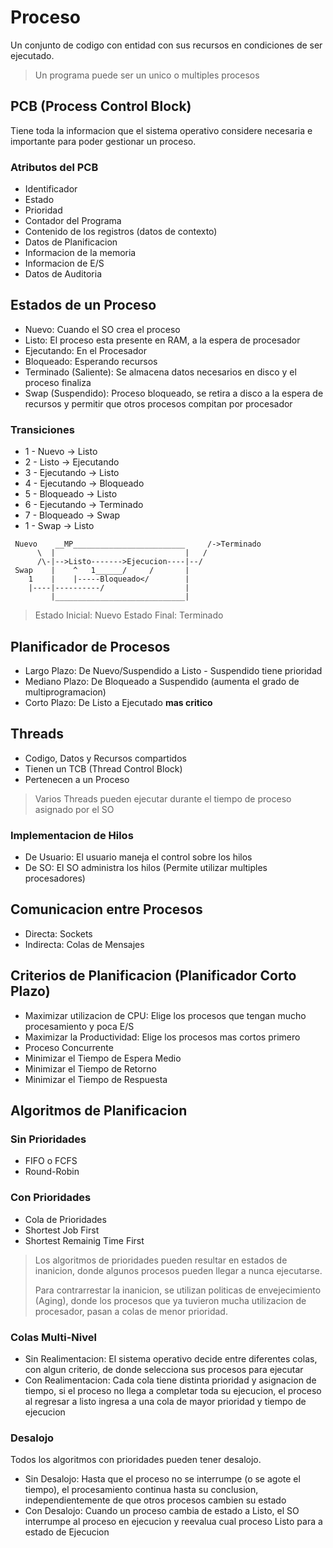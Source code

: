 # Proceso

Un conjunto de codigo con entidad con sus recursos en
condiciones de ser ejecutado.

> Un programa puede ser un unico o multiples procesos

## PCB (Process Control Block)

Tiene toda la informacion que el sistema operativo considere
necesaria e importante para poder gestionar un proceso.

### Atributos del PCB

* Identificador
* Estado
* Prioridad
* Contador del Programa
* Contenido de los registros (datos de contexto)
* Datos de Planificacion
* Informacion de la memoria
* Informacion de E/S
* Datos de Auditoria

## Estados de un Proceso

* Nuevo: Cuando el SO crea el proceso
* Listo: El proceso esta presente en RAM, a la espera de procesador
* Ejecutando: En el Procesador
* Bloqueado: Esperando recursos
* Terminado (Saliente): Se almacena datos necesarios en disco y el proceso finaliza
* Swap (Suspendido): Proceso bloqueado, se retira a disco a la espera de recursos
  y permitir que otros procesos compitan por procesador

### Transiciones

* 1 - Nuevo -> Listo
* 2 - Listo -> Ejecutando
* 3 - Ejecutando -> Listo
* 4 - Ejecutando -> Bloqueado
* 5 - Bloqueado -> Listo
* 6 - Ejecutando -> Terminado
* 7 - Bloqueado -> Swap
* 1 - Swap -> Listo

```
 Nuevo    __MP_________________________     /->Terminado
      \  |                             |   /
      /\-|-->Listo------->Ejecucion----|--/
 Swap    |    ^   1______/     /       |
    1    |    |-----Bloqueado</        |
    |----|----------/                  |
         |_____________________________|
```

> Estado Inicial: Nuevo
> Estado Final: Terminado

## Planificador de Procesos

* Largo Plazo: De Nuevo/Suspendido a Listo - Suspendido tiene prioridad
* Mediano Plazo: De Bloqueado a Suspendido (aumenta el grado de multiprogramacion)
* Corto Plazo: De Listo a Ejecutado **mas critico**

## Threads

* Codigo, Datos y Recursos compartidos
* Tienen un TCB (Thread Control Block)
* Pertenecen a un Proceso

> Varios Threads pueden ejecutar durante el tiempo de proceso asignado por el SO

### Implementacion de Hilos

* De Usuario: El usuario maneja el control sobre los hilos
* De SO: El SO administra los hilos (Permite utilizar multiples procesadores)

## Comunicacion entre Procesos

* Directa: Sockets
* Indirecta: Colas de Mensajes

## Criterios de Planificacion (Planificador Corto Plazo)

* Maximizar utilizacion de CPU: Elige los procesos que tengan
  mucho procesamiento y poca E/S
* Maximizar la Productividad: Elige los procesos mas cortos primero
* Proceso Concurrente
* Minimizar el Tiempo de Espera Medio
* Minimizar el Tiempo de Retorno
* Minimizar el Tiempo de Respuesta

## Algoritmos de Planificacion

### Sin Prioridades

* FIFO o FCFS
* Round-Robin

### Con Prioridades

* Cola de Prioridades
* Shortest Job First
* Shortest Remainig Time First

> Los algoritmos de prioridades pueden resultar en estados de inanicion, donde
> algunos procesos pueden llegar a nunca ejecutarse.
>
> Para contrarrestar la inanicion, se utilizan politicas
> de envejecimiento (Aging), donde los procesos que ya tuvieron mucha
> utilizacion de procesador, pasan a colas de menor prioridad.

### Colas Multi-Nivel

* Sin Realimentacion: El sistema operativo decide entre diferentes colas,
  con algun criterio, de donde selecciona sus procesos para ejecutar
* Con Realimentacion: Cada cola tiene distinta prioridad y asignacion de tiempo,
  si el proceso no llega a completar toda su ejecucion, el proceso al regresar
  a listo ingresa a una cola de mayor prioridad y tiempo de ejecucion

### Desalojo

Todos los algoritmos con prioridades pueden tener desalojo.

* Sin Desalojo: Hasta que el proceso no se interrumpe (o se agote el tiempo),
  el procesamiento continua hasta su conclusion, independientemente de que
  otros procesos cambien su estado
* Con Desalojo: Cuando un proceso cambia de estado a Listo, el SO interrumpe
  al proceso en ejecucion y reevalua cual proceso Listo para a
  estado de Ejecucion

